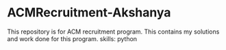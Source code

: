# ACMRecruitment-Akshanya
This repository is for ACM recruitment program.
This contains my solutions and work done for this program.
skills: python